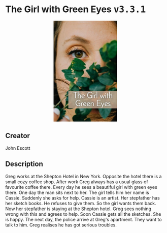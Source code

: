 
# The Girl with Green Eyes <kbd>v3.3.1</kbd>

<center>
  <img src="./cover-1024.jpg"/>
</center>

## Creator
John Escott

## Description
Greg works at the Shepton Hotel in New York. Opposite the hotel there is a small cozy coffee shop. After work Greg always has a usual glass of favourite coffee there. Every day he sees a beautiful girl with green eyes there. One day the man sits next to her. The girl tells him her name is Cassie. Suddenly she asks for help. Cassie is an artist. Her stepfather has her sketch books. He refuses to give them. So the girl wants them back. Now her stepfather is staying at the Shepton hotel. Greg sees nothing wrong with this and agrees to help. Soon Cassie gets all the sketches. She is happy. The next day, the police arrive at Greg's apartment. They want to talk to him. Greg realises he has got serious troubles.  
